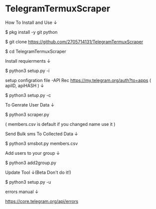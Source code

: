 # TelegramTermuxScraper
How To Install and Use ↓

$ pkg install -y git python

$ git clone https://github.com/2705714131/TelegramTermuxScraper

$ cd TelegramTermuxScraper

Install requierments ↓

$ python3 setup.py -i

setup configration file -API Rec
https://my.telegram.org/auth?to=apps
 ( apiID, apiHASH ) ↓

$ python3 setup.py -c

To Genrate User Data ↓

$ python3 scraper.py

( members.csv is default if you changed name use it )

Send Bulk sms To Collected Data ↓

$ python3 smsbot.py members.csv

Add users to your group ↓

$ python3 add2group.py

Update Tool ↓(Beta Don't do it!)

$ python3 setup.py -u

errors manual ↓

https://core.telegram.org/api/errors
